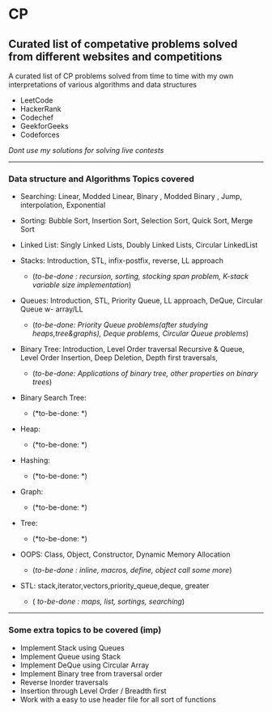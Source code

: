 # CP
Curated list of competative problems solved from different websites and competitions
----------
A curated list of CP problems solved from time to time with my own interpretations of various algorithms and data structures

- LeetCode
- HackerRank
- Codechef
- GeekforGeeks
- Codeforces

*Dont use my solutions for solving live contests*

----------
### Data structure and Algorithms Topics covered

- Searching:  Linear, Modded Linear, Binary , Modded Binary , Jump, interpolation, Exponential 

- Sorting:  Bubble Sort, Insertion Sort, Selection Sort, Quick Sort, Merge Sort

- Linked List: Singly Linked Lists, Doubly Linked Lists, Circular LinkedList

- Stacks: Introduction, STL, infix-postfix, reverse, LL approach 
	- (*to-be-done : recursion, sorting, stocking span problem, K-stack variable size implementation*)

- Queues: Introduction, STL, Priority Queue, LL approach, DeQue, Circular Queue w- array/LL 
	- (*to-be-done: Priority Queue problems(after studying heaps,tree&graphs), Deque problems, Circular Queue problems*)

- Binary Tree: Introduction, Level Order traversal Recursive & Queue, Level Order Insertion, Deep Deletion, Depth first traversals,  
	- (*to-be-done: Applications of binary tree, other properties on binary trees*)

- Binary Search Tree: 
	- (*to-be-done: *)

- Heap:
	- (*to-be-done: *)

- Hashing:
	- (*to-be-done: *)

- Graph:
	- (*to-be-done: *)

- Tree:
	- (*to-be-done: *)

- OOPS: Class, Object, Constructor, Dynamic Memory Allocation  
	- (*to-be-done : inline, macros, define, object call some more*) 

- STL: stack,iterator,vectors,priority_queue,deque, greater 
	- ( *to-be-done : maps, list, sortings, searching*)
	


----------
### Some extra topics to be covered (imp)
- Implement Stack using Queues
- Implement Queue using Stack
- Implement DeQue using Circular Array
- Implement Binary tree from traversal order
- Reverse Inorder traversals
- Insertion through Level Order / Breadth first
- Work with a easy to use header file for all sort of functions

